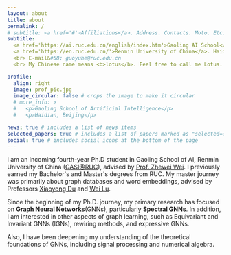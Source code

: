 ```yaml
---
layout: about
title: about
permalink: /
# subtitle: <a href='#'>Affiliations</a>. Address. Contacts. Moto. Etc.
subtitle: 
  <a href='https://ai.ruc.edu.cn/english/index.htm'>Gaoling AI School</a>, 
  <a href='https://en.ruc.edu.cn/'>Renmin University of China</a>. Haidian, Beijing. 
  <br> E-mail&#58; guoyuhe@ruc.edu.cn
  <br> My Chinese name means <b>lotus</b>. Feel free to call me Lotus.

profile:
  align: right
  image: prof_pic.jpg
  image_circular: false # crops the image to make it circular
  # more_info: >
  #   <p>Gaoling School of Artificial Intelligence</p>
  #   <p>Haidian, Beijing</p>

news: true # includes a list of news items
selected_papers: true # includes a list of papers marked as "selected={true}"
social: true # includes social icons at the bottom of the page
---
```



I am an incoming fourth-year Ph.D student in Gaoling School of AI, Renmin University of China ([GASI@RUC](https://ai.ruc.edu.cn/english/index.htm)), advised by [Prof. Zhewei Wei](https://www.weizhewei.com). I previously earned my Bachelor's and Master's degrees from RUC. My master journey was primarily about graph databases and word embeddings, advised by Professors [Xiaoyong Du](https://dblp.uni-trier.de/pid/47/3542.html) and [Wei Lu](https://scholar.google.com/citations?user=v04EazgAAAAJ&hl=en). 

Since the beginning of my Ph.D. journey, 
my primary research has focused on **Graph Neural Networks**(GNNs),
particularly  **Spectral GNNs**. In addition, I am interested in other aspects of graph learning, such as Equivariant and Invariant GNNs (IGNs), rewiring methods, and expressive GNNs.  

Also, I have been deepening my understanding of the theoretical foundations of GNNs, including signal processing and numerical algebra. 

<!-- - Ph.D. level: Polynomial-based Graph Neural Networks. 

Good reader level: Equivariant and Invariant GNNs (IGNs); Rewiring methods; Expressive GNNs.   

Continuous learner level: Signal processing & Dictionary learning; Numerical algebra; Graph Algorithms. 

Future Topics of Interest: Stability of (Spectral) GNNs; Simulation with GNNs; Learning for algebra. -->

